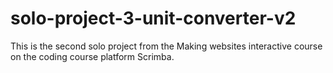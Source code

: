 # solo-project-3-unit-converter-v2

This is the second solo project from the Making websites interactive course on the coding course platform Scrimba.


